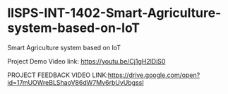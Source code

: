 # llSPS-INT-1402-Smart-Agriculture-system-based-on-IoT
Smart Agriculture system based on IoT


Project Demo Video link: https://youtu.be/Cj1gH2lDiS0

PROJECT FEEDBACK VIDEO LINK:https://drive.google.com/open?id=17mUOWreBLShaoV86dW7Mv6rbUvUbgssI
